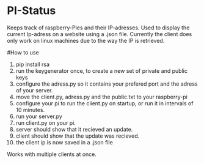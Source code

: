 # PI-Status
Keeps track of raspberry-Pies and their IP-adresses.
Used to display the current Ip-adress on a website using a .json file.
Currently the client does only work on linux machines due to the way the IP is retrieved.

#How to use
1. pip install rsa
2. run the keygenerator once, to create a new set of private and public keys
3. configure the adress.py so it contains your prefered port and the adress of your server.
4. move the client.py, adress.py and the public.txt to your raspberry-pi
5. configure your pi to run the client.py on startup, or run it in intervals of 10 minutes.
6. run your server.py
7. run client.py on your pi.
8. server should show that it recieved an update.
9. client should show that the update was recieved.
10. the client ip is now saved in a .json file

Works with multiple clients at once.
